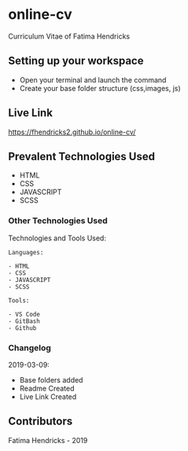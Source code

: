 # online-cv
Curriculum Vitae of Fatima Hendricks

## Setting up your workspace

- Open your terminal and launch the command
- Create your base folder structure (css,images, js)

## Live Link
https://fhendricks2.github.io/online-cv/
## Prevalent Technologies Used

 - HTML
 - CSS
 - JAVASCRIPT
 - SCSS


### Other Technologies Used

Technologies and Tools Used:

```
Languages:

- HTML
- CSS
- JAVASCRIPT
- SCSS

```
```
Tools:

- VS Code
- GitBash
- Github

```

### Changelog

2019-03-09:
- Base folders added
- Readme Created
- Live Link Created

## Contributors

Fatima Hendricks - 2019

